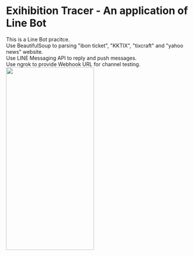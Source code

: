 # Exihibition Tracer - An application of Line Bot
This is a Line Bot pracitce.  
Use BeautifulSoup to parsing "ibon ticket", "KKTIX", "tixcraft" and "yahoo news" website.  
Use LINE Messaging API to reply and push messages.  
Use ngrok to provide Webhook URL for channel testing.  
<img src="https://github.com/CelineLee0328/Exihibition-Tracer-Line-Bot/blob/main/S__37797896.jpg" style=" width:240px ; height:500px "  >
